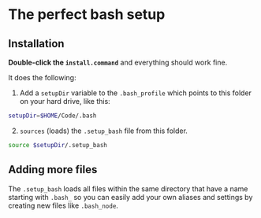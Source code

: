 # The perfect bash setup

## Installation

**Double-click the `install.command`** and everything should work fine.

It does the following:

1. Add a `setupDir` variable to the `.bash_profile` which points to this folder on your hard drive, like this:

```bash
setupDir=$HOME/Code/.bash
```

2. `sources` (loads) the `.setup_bash` file from this folder.

```bash
source $setupDir/.setup_bash
```

## Adding more files
The `.setup_bash` loads all files within the same directory that have a name starting with `.bash_` so you can easily add your own aliases and settings by creating new files like `.bash_node`.